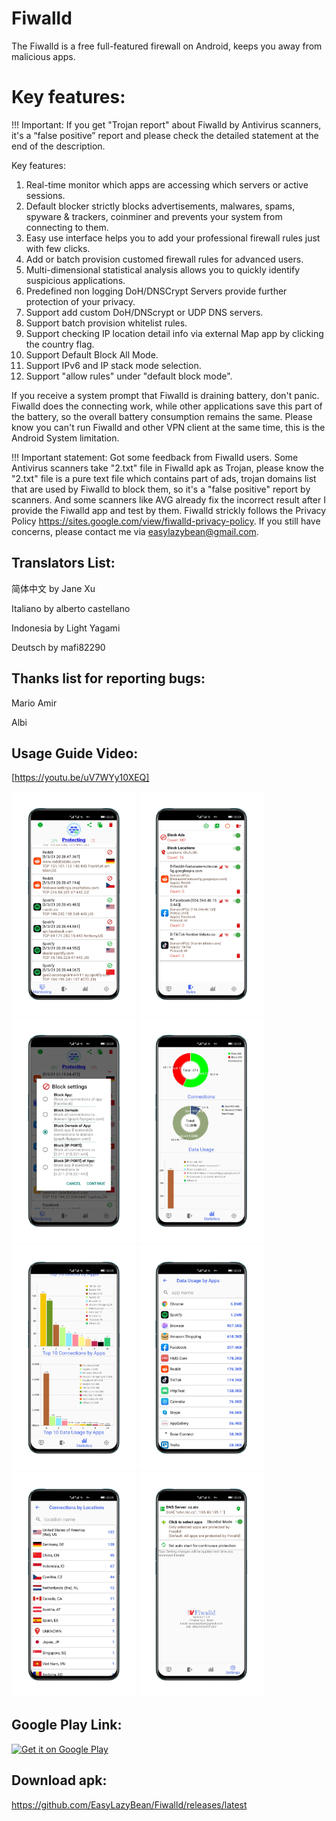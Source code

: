 # Fiwalld
The Fiwalld is a free full-featured firewall on Android, keeps you away from malicious apps.

# Key features:

!!! Important: If you get "Trojan report" about Fiwalld by Antivirus scanners, it's a “false positive” report and please check the detailed statement at the end of the description.

Key features:
1. Real-time monitor which apps are accessing which servers or active sessions.
2. Default blocker strictly blocks advertisements, malwares, spams, spyware & trackers, coinminer and prevents your system from connecting to them.
3. Easy use interface helps you to add your professional firewall rules just with few clicks.
4. Add or batch provision customed firewall rules for advanced users.
5. Multi-dimensional statistical analysis allows you to quickly identify suspicious applications.
6. Predefined non logging DoH/DNSCrypt Servers provide further protection of your privacy.
7. Support add custom DoH/DNScrypt or UDP DNS servers.
8. Support batch provision whitelist rules.
9. Support checking IP location detail info via external Map app by clicking the country flag.
10. Support Default Block All Mode.
11. Support IPv6 and IP stack mode selection.
12. Support "allow rules" under "default block mode".

If you receive a system prompt that Fiwalld is draining battery, don't panic. Fiwalld does the connecting work, while other applications save this part of the battery, so the overall battery consumption remains the same.
Please know you can't run Fiwalld and other VPN client at the same time, this is the Android System limitation.

!!! Important statement: Got some feedback from Fiwalld users. Some Antivirus scanners take "2.txt" file in Fiwalld apk as Trojan, please know the "2.txt" file is a pure text file which contains part of ads, trojan domains list that are used by Fiwalld to block them, so it's a "false positive" report by scanners. And some scanners like AVG already fix the incorrect result after I provide the Fiwalld app and test by them. Fiwalld strickly follows the Privacy Policy https://sites.google.com/view/fiwalld-privacy-policy. If you still have concerns, please contact me via easylazybean@gmail.com.

## Translators List:
简体中文 by Jane Xu

Italiano by alberto castellano

Indonesia by Light Yagami

Deutsch by mafi82290

## Thanks list for reporting bugs:

Mario Amir

Albi

## Usage Guide Video:

[https://youtu.be/uV7WYy10XEQ]

<p float="left">
        <img alt="Logo" src="https://github.com/EasyLazyBean/Fiwalld/blob/main/11.png" width="200"/>
        <img alt="Logo" src="https://github.com/EasyLazyBean/Fiwalld/blob/main/12.png" width="200"/>
        <img alt="Logo" src="https://github.com/EasyLazyBean/Fiwalld/blob/main/13.png" width="200"/>
        <img alt="Logo" src="https://github.com/EasyLazyBean/Fiwalld/blob/main/14.png" width="200"/>
        <img alt="Logo" src="https://github.com/EasyLazyBean/Fiwalld/blob/main/15.png" width="200"/>
        <img alt="Logo" src="https://github.com/EasyLazyBean/Fiwalld/blob/main/16.png" width="200"/>
        <img alt="Logo" src="https://github.com/EasyLazyBean/Fiwalld/blob/main/17.png" width="200"/>
        <img alt="Logo" src="https://github.com/EasyLazyBean/Fiwalld/blob/main/18.png" width="200"/>
</p>

## Google Play Link:

<a href="https://play.google.com/store/apps/details?id=com.lazybean.vfiwalld"><img alt="Get it on Google Play" src="https://play.google.com/intl/en_us/badges/images/generic/en-play-badge.png" height=60px /></a>

## Download apk:

https://github.com/EasyLazyBean/Fiwalld/releases/latest
